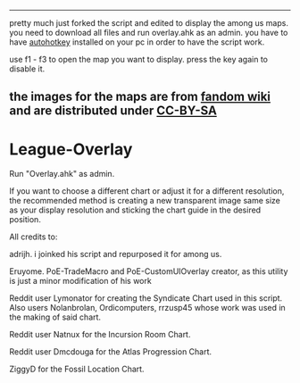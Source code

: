 ------------------------------------------------------------------------------------------------------------------
pretty much just forked the script and edited to display the among us maps. you need to download all files and
run overlay.ahk as an admin. you have to have [autohotkey](https://www.autohotkey.com/) installed on your pc 
in order to have the script work.


use f1 - f3 to open the map you want to display. press the key again to disable it.

the images for the maps are from [fandom wiki](https://among-us-wiki.fandom.com/wiki/Category:Maps)
and are distributed under [CC-BY-SA](https://creativecommons.org/licenses/by-sa/3.0/)
------------------------------------------------------------------------------------------------------------------

# League-Overlay

Run "Overlay.ahk" as admin.

If you want to choose a different chart or adjust it for a different resolution, the recommended method is creating a new transparent image same size as your display resolution and sticking the chart guide in the desired position.

All credits to:

adrijh. i joinked his script and repurposed it for among us.

Eruyome. PoE-TradeMacro and PoE-CustomUIOverlay creator, as this utility is just a minor modification of his work

Reddit user Lymonator for creating the Syndicate Chart used in this script. Also users Nolanbrolan, Ordicomputers, rrzusp45 whose work was used in the making of said chart.

Reddit user Natnux for the Incursion Room Chart.

Reddit user Dmcdouga for the Atlas Progression Chart.

ZiggyD  for the Fossil Location Chart.

